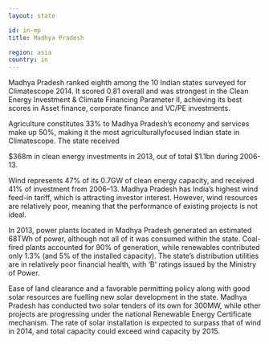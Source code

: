 ```yaml
---
layout: state

id: in-mp
title: Madhya Pradesh

region: asia
country: in
---
```

Madhya Pradesh ranked eighth among the 10 Indian states surveyed for Climatescope 2014. It scored 0.81 overall and was strongest in the Clean Energy Investment & Climate Financing Parameter II, achieving its best scores in Asset finance, corporate finance and VC/PE investments.

Agriculture constitutes 33% to Madhya Pradesh’s economy and services make up 50%, making it the most agriculturallyfocused Indian state in Climatescope. The state received

$368m in clean energy investments in 2013, out of total $1.1bn during 2006-13.

Wind represents 47% of its 0.7GW of clean energy capacity, and received 41% of investment from 2006–13. Madhya Pradesh has India’s highest wind feed-in tariff, which is attracting investor interest. However, wind resources are relatively poor, meaning that the performance of existing projects is not ideal.

In 2013, power plants located in Madhya Pradesh generated an estimated 68TWh of power, although not all of it was consumed within the state. Coal-fired plants accounted for 90% of generation, while renewables contributed only 1.3% (and 5% of the installed capacity). The state’s distribution utilities are in relatively poor financial health, with ‘B’ ratings issued by the Ministry of Power.

Ease of land clearance and a favorable permitting policy along with good solar resources are fuelling new solar development in the state. Madhya Pradesh has conducted two solar tenders of its own for 300MW, while other projects are progressing under the national Renewable Energy Certificate mechanism. The rate of solar installation is expected to surpass that of wind in 2014, and total capacity could exceed wind capacity by 2015.